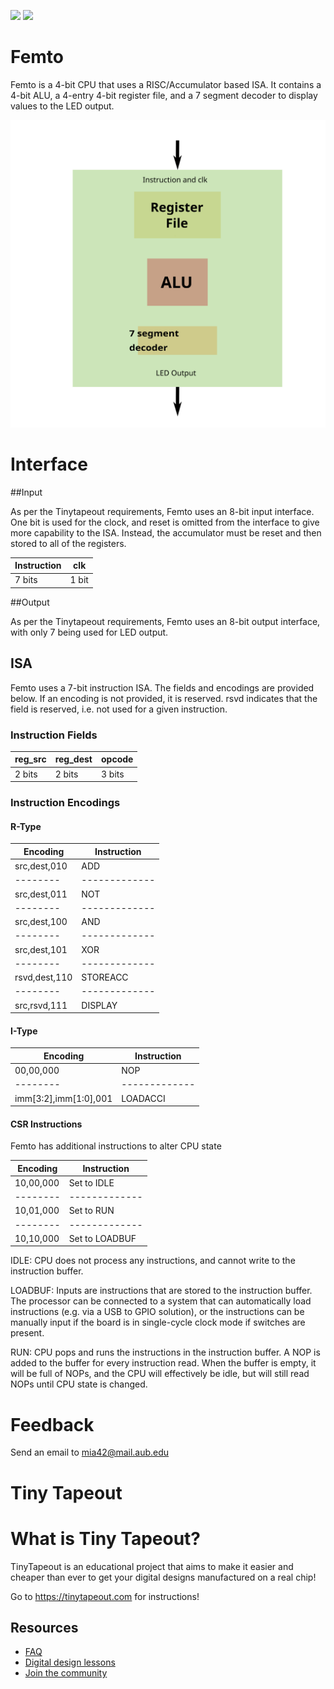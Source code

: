 ![](../../workflows/gds/badge.svg) ![](../../workflows/docs/badge.svg)

# Femto
Femto is a 4-bit CPU that uses a RISC/Accumulator based ISA. It contains a 4-bit ALU, a 4-entry 4-bit register file, and a 7 segment decoder to display values to the LED output.

![](Femto-arch.svg)

# Interface
##Input

As per the Tinytapeout requirements, Femto uses an 8-bit input interface. One bit is used for the clock, and reset is omitted from the interface to give more capability to the ISA. Instead, the accumulator must be reset and then stored to all of the registers.

| Instruction |  clk  |
| ----------- | ----- |
|   7 bits    | 1 bit |

##Output

As per the Tinytapeout requirements, Femto uses an 8-bit output interface, with only 7 being used for LED output.

## ISA
Femto uses a 7-bit instruction ISA. The fields and encodings are provided below. If an encoding is not provided, it is reserved. rsvd indicates that the field is reserved, i.e. not used for a given instruction.

### Instruction Fields

| reg_src | reg_dest | opcode |
| ------- | -------- | ------ |
| 2 bits  |  2 bits  | 3 bits |

### Instruction Encodings

#### R-Type

| Encoding |  Instruction  |
| -------- | ------------- |
|  src,dest,010 |  ADD    |
| -------- | ------------- |
|  src,dest,011 |  NOT    |
| -------- | ------------- |
|  src,dest,100 |  AND    |
| -------- | ------------- |
|  src,dest,101 |  XOR    |
| -------- | ------------- |
|  rsvd,dest,110 |  STOREACC    |
| -------- | ------------- |
|  src,rsvd,111 |  DISPLAY    |

#### I-Type

| Encoding |  Instruction  |
| -------- | ------------- |
|  00,00,000 |  NOP    |
| -------- | ------------- |
|  imm[3:2],imm[1:0],001 |  LOADACCI    |

#### CSR Instructions
Femto has additional instructions to alter CPU state

| Encoding |  Instruction  |
| -------- | ------------- |
|  10,00,000 |  Set to IDLE    |
| -------- | ------------- |
|  10,01,000 |  Set to RUN    |
| -------- | ------------- |
|  10,10,000 |  Set to LOADBUF    |

IDLE: CPU does not process any instructions, and cannot write to the instruction buffer.

LOADBUF: Inputs are instructions that are stored to the instruction buffer. The processor can be connected to a system that can automatically load instructions (e.g. via a USB to GPIO solution), or the instructions can be manually input if the board is in single-cycle clock mode if switches are present.

RUN: CPU pops and runs the instructions in the instruction buffer. A NOP is added to the buffer for every instruction read. When the buffer is empty, it will be full of NOPs, and the CPU will effectively be idle, but will still read NOPs until CPU state is changed.

# Feedback

Send an email to mia42@mail.aub.edu

# Tiny Tapeout
# What is Tiny Tapeout?

TinyTapeout is an educational project that aims to make it easier and cheaper than ever to get your digital designs manufactured on a real chip!

Go to https://tinytapeout.com for instructions!

## Resources

* [FAQ](https://tinytapeout.com/faq/)
* [Digital design lessons](https://tinytapeout.com/digital_design/)
* [Join the community](https://discord.gg/rPK2nSjxy8)